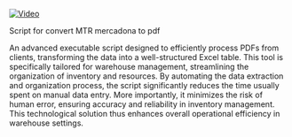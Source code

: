 [![Video](https://img.youtube.com/vi/yst-P9agjbo/0.jpg)](https://www.youtube.com/watch?v=yst-P9agjbo)


Script for convert MTR mercadona to pdf

An advanced executable script designed to efficiently process PDFs from clients, 
transforming the data into a well-structured Excel table. This tool is specifically
tailored for warehouse management, streamlining the organization of inventory and resources.
By automating the data extraction and organization process, the script significantly reduces 
the time usually spent on manual data entry. More importantly, it minimizes the risk of human error,
ensuring accuracy and reliability in inventory management. This technological solution thus enhances 
overall operational efficiency in warehouse settings.
